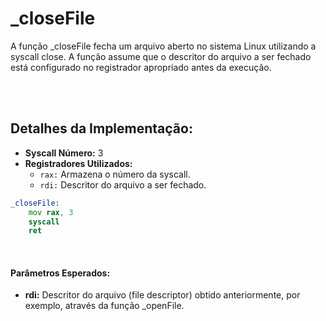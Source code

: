 # _closeFile
A função _closeFile fecha um arquivo aberto no sistema Linux utilizando a syscall close. A função assume que o descritor do arquivo a ser fechado está configurado no registrador apropriado antes da execução.

<br><br>

## Detalhes da Implementação:
- **Syscall Número:** 3
- **Registradores Utilizados:**
    - `rax:` Armazena o número da syscall.
    - `rdi:` Descritor do arquivo a ser fechado.

```asm
_closeFile:
    mov rax, 3
    syscall
    ret
```

<br>

#### Parâmetros Esperados:
- **rdi:** Descritor do arquivo (file descriptor) obtido anteriormente, por exemplo, através da função _openFile.